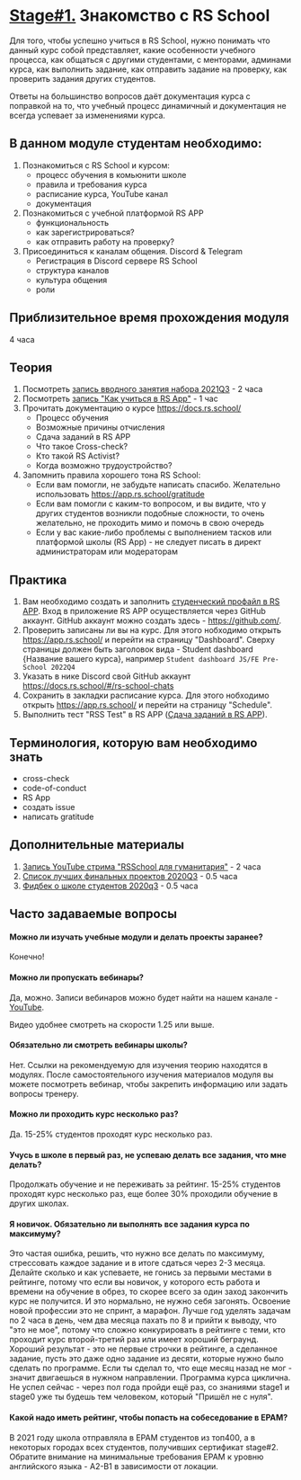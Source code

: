 # [Stage#1.](../../) Знакомство с RS School

Для того, чтобы успешно учиться в RS School, нужно понимать что данный курс собой представляет, какие особенности учебного процесса, как общаться с другими студентами, с менторами, админами курса, как выполнить задание, как отправить задание на проверку, как проверить задания других студентов.

Ответы на большинство вопросов даёт документация курса с поправкой на то, что учебный процесс динамичный и документация не всегда успевает за изменениями курса.

## В данном модуле студентам необходимо:
1. Познакомиться с RS School и курсом:
   - процесс обучения в комьюнити школе
   - правила и требования курса
   - расписание курса, YouTube канал
   - документация 
2. Познакомиться с учебной платформой RS APP
   - функциональность
   - как зарегистрироваться?
   - как отправить работу на проверку?
3. Присоединиться к каналам общения. Discord & Telegram
   - Регистрация в Discord сервере RS School
   - структура каналов
   - культура общения
   - роли

## Приблизительное время прохождения модуля
4 часа

## Теория
1. Посмотреть [запись вводного занятия набора 2021Q3](https://www.youtube.com/watch?v=k82f_NYIsvg) - 2 часа
2. Посмотреть [запись "Как учиться в RS App"](https://www.youtube.com/watch?v=v_69DaeZ7dM&feature=youtu.be) - 1 час 
3. Прочитать документацию о курсе https://docs.rs.school/   
   - Процесс обучения
   - Возможные причины отчисления
   - Сдача заданий в RS APP
   - Что такое Cross-check?
   - Кто такой RS Activist?
   - Когда возможно трудоустройство?
4. Запомнить правила хорошего тона RS School:
    - Если вам помогли, не забудьте написать спасибо. Желательно использовать https://app.rs.school/gratitude
    - Если вам помогли с каким-то вопросом, и вы видите, что у других студентов возникли подобные сложности, то очень желательно, не проходить мимо и помочь в свою очередь
    - Если у вас какие-либо проблемы с выполнением тасков или платформой школы (RS App) - не следует писать в директ администраторам или модераторам

## Практика 
1. Вам необходимо создать и заполнить [студенческий профайл в RS APP](https://app.rs.school/registry/student). Вход в приложение RS APP осуществляется через GitHub аккаунт. GitHub аккаунт можно создать здесь - https://github.com/.
2. Проверить записаны ли вы на курс. Для этого нобходимо открыть https://app.rs.school/ и перейти на страницу "Dashboard". Сверху страницы должен быть заголовок вида - Student dashboard {Название вашего курса}, например `Student dashboard JS/FE Pre-School 2022Q4`
3. Указать в нике Discord свой GitHub аккаунт https://docs.rs.school/#/rs-school-chats 
4. Сохранить в закладки расписание курса. Для этого нобходимо открыть https://app.rs.school/ и перейти на страницу "Schedule". 
5. Выполнить тест "RSS Test" в RS APP ([Сдача заданий в RS APP](https://docs.rs.school/#/rs-app-tasks?id=%d0%a2%d0%b5%d1%81%d1%82%d1%8b)). 

## Терминология, которую вам необходимо знать
- сross-check
- code-of-conduct
- RS App
- создать issue
- написать gratitude

## Дополнительные материалы
1. [Запись YouTube стрима "RSSchool для гуманитария"](https://www.youtube.com/watch?v=mCnOni_mqdk) - 2 часа
2. [Список лучших финальных проектов 2020Q3](https://docs.google.com/spreadsheets/d/1STe2AtPckojasiQI_j6s0cLRWEjvHG0LCSxN3yv5dBA/edit#gid=0) - 0.5 часа
3. [Фидбек о школе студентов 2020q3](https://docs.google.com/spreadsheets/d/1IACz3tcZTx71Qh9z6ZXu8VimgISJvrO-bJUBLpQ-bVM/edit#gid=0) - 0.5 часа

## Часто задаваемые вопросы
#### Можно ли изучать учебные модули и делать проекты заранее?
Конечно!

#### Можно ли пропускать вебинары?
Да, можно. Записи вебинаров можно будет найти на нашем канале - [YouTube](https://youtube.com/c/rollingscopesschool).  

Видео удобнее смотреть на скорости 1.25 или выше.

#### Обязательно ли смотреть вебинары школы?
Нет. Ссылки на рекомендуемую для изучения теорию находятся в модулях. После самостоятельного изучения материалов модуля вы можете посмотреть вебинар, чтобы закрепить информацию или задать вопросы тренеру.

#### Можно ли проходить курс несколько раз?
Да. 15-25% студентов проходят курс несколько раз. 

#### Учусь в школе в первый раз, не успеваю делать все задания, что мне делать? 
Продолжать обучение и не переживать за рейтинг. 15-25% студентов проходят курс несколько раз, еще более 30% проходили обучение в других школах.

#### Я новичок. Обязательно ли выполнять все задания курса по максимуму?
Это частая ошибка, решить, что нужно все делать по максимуму, стрессовать каждое задание и в итоге сдаться через 2-3 месяца. Делайте сколько и как успеваете, не гонись за первыми местами в рейтинге, потому что если вы новичок, у которого есть работа и времени на обучение в обрез, то скорее всего за один заход закончить курс не получится. И это нормально, не нужно себя загонять. Освоение новой профессии это не спринт, а марафон. Лучше год уделять задачам по 2 часа в день, чем два месяца пахать по 8 и прийти к выводу, что "это не мое", потому что сложно конкурировать в рейтинге с теми, кто проходит курс второй-третий раз или имеет хороший беграунд. Хороший результат - это не первые строчки в рейтинге, а сделанное задание, пусть это даже одно задание из десяти, которые нужно было сделать по программе. Если ты сделал то, что еще месяц назад не мог - значит двигаешься в нужном направлении. Программа курса циклична. Не успел сейчас - через пол года пройди ещё раз, со знаниями stage1 и stage0 уже ты будешь тем человеком, который "Пришёл не с нуля".

#### Какой надо иметь рейтинг, чтобы попасть на собеседование в EPAM?
В 2021 году школа отправляла в EPAM студентов из топ400, а в некоторых городах всех студентов, получивших сертификат stage#2. 
Обратите внимание на минимальные требования EPAM к уровню английского языка - A2-B1 в зависимости от локации.
